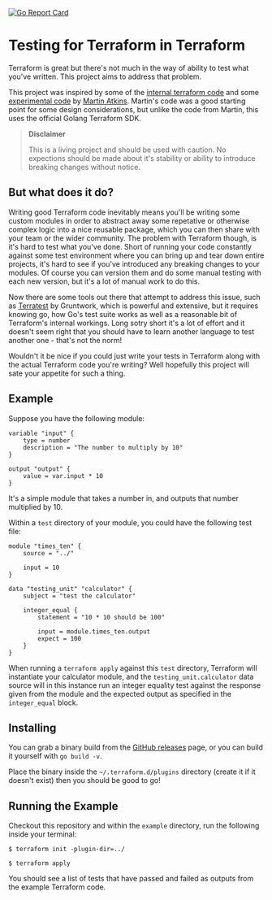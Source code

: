 [![Go Report Card](https://goreportcard.com/badge/github.com/m13t/terraform-provider-testing)](https://goreportcard.com/report/github.com/m13t/terraform-provider-testing)

# Testing for Terraform in Terraform

Terraform is great but there's not much in the way of ability to test what you've written.
This project aims to address that problem.

This project was inspired by some of the [internal terraform code][1] and some
[experimental code][2] by [Martin Atkins][3]. Martin's code was a good starting
point for some design considerations, but unlike the code from Martin, this uses
the official Golang Terraform SDK.

> **Disclaimer**
>
> This is a living project and should be used with caution. No expections should be
> made about it's stability or ability to introduce breaking changes without notice.

## But what does it do?

Writing good Terraform code inevitably means you'll be writing some custom modules
in order to abstract away some repetative or otherwise complex logic into a nice
reusable package, which you can then share with your team or the wider community.
The problem with Terraform though, is it's hard to test what you've done. Short of
running your code constantly against some test environment where you can bring up
and tear down entire projects, it's hard to see if you've introduced any breaking
changes to your modules. Of course you can version them and do some manual testing
with each new version, but it's a lot of manual work to do this.

Now there are some tools out there that attempt to address this issue, such as
[Terratest][4] by Gruntwork, which is powerful and extensive, but it requires
knowing go, how Go's test suite works as well as a reasonable bit of Terraform's
internal workings. Long sotry short it's a lot of effort and it doesn't seem right
that you should have to learn another language to test another one - that's not
the norm!

Wouldn't it be nice if you could just write your tests in Terraform along with
the actual Terraform code you're writing? Well hopefully this project will sate
your appetite for such a thing.

## Example

Suppose you have the following module:
```hcl
variable "input" {
    type = number
    description = "The number to multiply by 10"
}

output "output" {
    value = var.input * 10
}
```
It's a simple module that takes a number in, and outputs that number multiplied by 10.

Within a `test` directory of your module, you could have the following test file:
```hcl
module "times_ten" {
    source = "../"

    input = 10
}

data "testing_unit" "calculator" {
    subject = "test the calculator"

    integer_equal {
        statement = "10 * 10 should be 100"

        input = module.times_ten.output
        expect = 100
    }
}
```
When running a `terraform apply` against this `test` directory, Terraform will instantiate
your calculator module, and the `testing_unit.calculator` data source will in this
instance run an integer equality test against the response given from the module and the
expected output as specified in the `integer_equal` block.

## Installing

You can grab a binary build from the [GitHub releases][5] page, or you can build it yourself
with `go build -v`.

Place the binary inside the `~/.terraform.d/plugins` directory (create it if it doesn't exist)
then you should be good to go!

## Running the Example

Checkout this repository and within the `example` directory, run the following inside your terminal:

```shell
$ terraform init -plugin-dir=../
```

```shell
$ terraform apply
```

You should see a list of tests that have passed and failed as outputs from the example Terraform code.

[1]: https://github.com/hashicorp/terraform/tree/master/builtin/providers/test
[2]: https://github.com/apparentlymart/terraform-provider-testing
[3]: https://github.com/apparentlymart
[4]: https://github.com/gruntwork-io/terratest
[5]: https://github.com/m13t/terraform-provider-testing/releases
